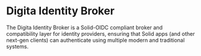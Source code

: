 # Digita Identity Broker

The Digita Identity Broker is a Solid-OIDC compliant broker and compatibility layer for identity providers, ensuring that Solid apps (and other next-gen clients) can authenticate using multiple modern and traditional systems.
